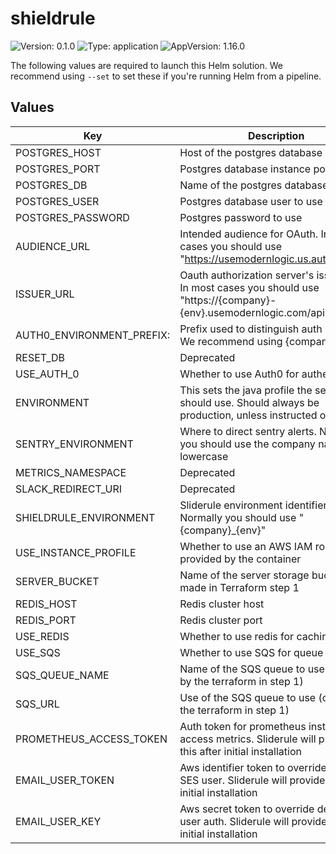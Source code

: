 # shieldrule

![Version: 0.1.0](https://img.shields.io/badge/Version-0.1.0-informational?style=flat-square) ![Type: application](https://img.shields.io/badge/Type-application-informational?style=flat-square) ![AppVersion: 1.16.0](https://img.shields.io/badge/AppVersion-1.16.0-informational?style=flat-square)

The following values are required to launch this Helm solution. We recommend using `--set` to set these if you're running Helm from a pipeline.

## Values

| Key                       | Description                                                                                                            | Default    |
|---------------------------|------------------------------------------------------------------------------------------------------------------------|------------|
| POSTGRES_HOST             | Host of the postgres database instance                                                                                 |            |
| POSTGRES_PORT             | Postgres database instance port                                                                                        |            |
| POSTGRES_DB               | Name of the postgres database to use                                                                                   |            |
| POSTGRES_USER             | Postgres database user to use                                                                                          |            |
| POSTGRES_PASSWORD         | Postgres password to use                                                                                               |            |
| AUDIENCE_URL              | Intended audience for OAuth. In most cases you should use "https://usemodernlogic.us.auth0.com/".                      |            |
| ISSUER_URL                | Oauth authorization server's issuer url. In most cases you should use "https://{company}-{env}.usemodernlogic.com/api" |            |
| AUTH0_ENVIRONMENT_PREFIX: | Prefix used to distinguish auth server. We recommend using {company}_{env}                                             |            |
| RESET_DB                  | Deprecated                                                                                                             | false      |
| USE_AUTH_0                | Whether to use Auth0 for authentication                                                                                | true       |
| ENVIRONMENT               | This sets the java profile the server should use. Should always be production, unless instructed otherwise.            | production |
| SENTRY_ENVIRONMENT        | Where to direct sentry alerts. Normally you should use the company name all lowercase                                  |            |
| METRICS_NAMESPACE         | Deprecated                                                                                                             |            |
| SLACK_REDIRECT_URI        | Deprecated                                                                                                             |            |
| SHIELDRULE_ENVIRONMENT    | Sliderule environment identifier. Normally you should use "{company}_{env}"                                            |            |
| USE_INSTANCE_PROFILE      | Whether to use an AWS IAM role provided by the container                                                               | true       |
| SERVER_BUCKET             | Name of the server storage bucket made in Terraform step 1                                                             |            |
| REDIS_HOST                | Redis cluster host                                                                                                     |            |
| REDIS_PORT                | Redis cluster port                                                                                                     |            |
| USE_REDIS                 | Whether to use redis for caching                                                                                       | true       |
| USE_SQS                   | Whether to use SQS for queue jobs                                                                                      | true       |
| SQS_QUEUE_NAME            | Name of the SQS queue to use (created by the terraform in step 1)                                                      |            |
| SQS_URL                   | Use of the SQS queue to use (created by the terraform in step 1)                                                       |            |
| PROMETHEUS_ACCESS_TOKEN   | Auth token for prometheus instance to access metrics. Sliderule will provide this after initial installation           |            |
| EMAIL_USER_TOKEN          | Aws identifier token to override default SES user. Sliderule will provide this after initial installation              |            |
| EMAIL_USER_KEY            | Aws secret token to override default SES user auth. Sliderule will provide this after initial installation             |            |
